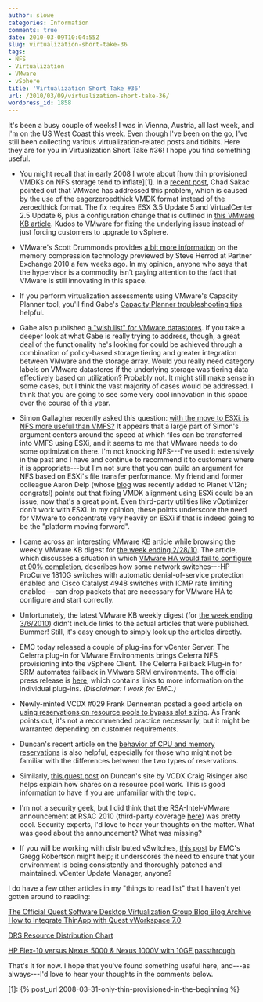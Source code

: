 ```yaml
---
author: slowe
categories: Information
comments: true
date: 2010-03-09T10:04:55Z
slug: virtualization-short-take-36
tags:
- NFS
- Virtualization
- VMware
- vSphere
title: 'Virtualization Short Take #36'
url: /2010/03/09/virtualization-short-take-36/
wordpress_id: 1858
---
```


It's been a busy couple of weeks! I was in Vienna, Austria, all last week, and I'm on the US West Coast this week. Even though I've been on the go, I've still been collecting various virtualization-related posts and tidbits. Here they are for you in Virtualization Short Take #36! I hope you find something useful.

* You might recall that in early 2008 I wrote about [how thin provisioned VMDKs on NFS storage tend to inflate][1]. In a [recent post](http://virtualgeek.typepad.com/virtual_geek/2010/02/fixing-eagerzeroedthick-use---in-vi35-vsphere-and-using-zero-reclaim.html), Chad Sakac pointed out that VMware has addressed this problem, which is caused by the use of the eagerzeroedthick VMDK format instead of the zeroedthick format. The fix requires ESX 3.5 Update 5 and VirtualCenter 2.5 Update 6, plus a configuration change that is outlined in [this VMware KB article](http://kb.vmware.com/selfservice/microsites/search.do?language=en_US&cmd=displayKC&externalId=1017666). Kudos to VMware for fixing the underlying issue instead of just forcing customers to upgrade to vSphere.

* VMware's Scott Drummonds provides [a bit more information](http://vpivot.com/2010/03/01/memory-compression/) on the memory compression technology previewed by Steve Herrod at Partner Exchange 2010 a few weeks ago. In my opinion, anyone who says that the hypervisor is a commodity isn't paying attention to the fact that VMware is still innovating in this space.

* If you perform virtualization assessments using VMware's Capacity Planner tool, you'll find Gabe's [Capacity Planner troubleshooting tips](http://www.gabesvirtualworld.com/?p=1032) helpful.

* Gabe also published [a "wish list" for VMware datastores](http://www.gabesvirtualworld.com/?p=1086). If you take a deeper look at what Gabe is really trying to address, though, a great deal of the functionality he's looking for could be achieved through a combination of policy-based storage tiering and greater integration between VMware and the storage array. Would you really need category labels on VMware datastores if the underlying storage was tiering data effectively based on utilization? Probably not. It might still make sense in some cases, but I think the vast majority of cases would be addressed. I think that you are going to see some very cool innovation in this space over the course of this year.

* Simon Gallagher recently asked this question: [with the move to ESXi, is NFS more useful than VMFS?](http://vinf.net/2010/03/02/with-the-move-to-esxi-is-nfs-becoming-more-useful-than-vmfs/) It appears that a large part of Simon's argument centers around the speed at which files can be transferred into VMFS using ESXi, and it seems to me that VMware needs to do some optimization there. I'm not knocking NFS---I've used it extensively in the past and I have and continue to recommend it to customers where it is appropriate---but I'm not sure that you can build an argument for NFS based on ESXi's file transfer performance. My friend and former colleague Aaron Delp (whose [blog](http://blog.aarondelp.com/) was recently added to Planet V12n; congrats!) points out that fixing VMDK alignment using ESXi could be an issue; now that's a great point. Even third-party utilities like vOptimizer don't work with ESXi. In my opinion, these points underscore the need for VMware to concentrate very heavily on ESXi if that is indeed going to be the "platform moving forward".

* I came across an interesting VMware KB article while browsing the weekly VMware KB digest for [the week ending 2/28/10](http://blogs.vmware.com/kbdigest/2010/02/new-articles-published-for-week-ending-02282010.html?utm_source=feedburner&utm_medium=twitter&utm_campaign=Feed%3A+VmwareKnowledgebaseWeeklyDigest+(VMware+Knowledge+Base+Digest)). The article, which discusses a situation in which [VMware HA would fail to configure at 90% completion](http://kb.vmware.com/selfservice/microsites/search.do?language=en_US&cmd=displayKC&externalId=1018217), describes how some network switches---HP ProCurve 1810G switches with automatic denial-of-service protection enabled and Cisco Catalyst 4948 switches with ICMP rate limiting enabled---can drop packets that are necessary for VMware HA to configure and start correctly.

* Unfortunately, the latest VMware KB weekly digest (for [the week ending 3/6/2010](http://blogs.vmware.com/kbdigest/2010/03/new-articles-published-for-week-ending-362010.html?utm_source=feedburner&utm_medium=twitter&utm_campaign=Feed%3A+VmwareKnowledgebaseWeeklyDigest+(VMware+Knowledge+Base+Digest))) didn't include links to the actual articles that were published. Bummer! Still, it's easy enough to simply look up the articles directly.

* EMC today released a couple of plug-ins for vCenter Server. The Celerra plug-in for VMware Environments brings Celerra NFS provisioning into the vSphere Client. The Celerra Failback Plug-in for SRM automates failback in VMware SRM environments. The official press release is [here](http://www.emc.com/about/news/press/2010/20100309-01.htm), which contains links to more information on the individual plug-ins. _(Disclaimer: I work for EMC.)_

* Newly-minted VCDX #029 Frank Denneman posted a good article on [using reservations on resource pools to bypass slot sizing](http://frankdenneman.nl/2010/02/resource-pools-and-avoiding-ha-slot-sizing/). As Frank points out, it's not a recommended practice necessarily, but it might be warranted depending on customer requirements.

* Duncan's recent article on the [behavior of CPU and memory reservations](http://www.yellow-bricks.com/2010/03/03/cpumem-reservation-behaviour/) is also helpful, especially for those who might not be familiar with the differences between the two types of reservations.

* Similarly, [this guest post](http://www.yellow-bricks.com/2010/02/22/the-resource-pool-priority-pie-paradox/) on Duncan's site by VCDX Craig Risinger also helps explain how shares on a resource pool work. This is good information to have if you are unfamiliar with the topic.

* I'm not a security geek, but I did think that the RSA-Intel-VMware announcement at RSAC 2010 (third-party coverage [here](http://www.darkreading.com/securityservices/security/encryption/showArticle.jhtml?articleID=223101210&cid=RSSfeed_DR_News)) was pretty cool. Security experts, I'd love to hear your thoughts on the matter. What was good about the announcement? What was missing?

* If you will be working with distributed vSwitches, [this post](http://thesaffageek.wordpress.com/2010/03/08/vms-cant-ping-while-on-distributed-virtual-switches-vlans/) by EMC's Gregg Robertson might help; it underscores the need to ensure that your environment is being consistently and thoroughly patched and maintained. vCenter Update Manager, anyone?

I do have a few other articles in my "things to read list" that I haven't yet gotten around to reading:

[The Official Quest Software Desktop Virtualization Group Blog  Blog Archive  How to Integrate ThinApp with Quest vWorkspace 7.0](http://blogs.inside.quest.com/provision/2010/03/02/how-to-integrate-thinapp-with-quest-vworkspace-70/)  

[DRS Resource Distribution Chart](http://frankdenneman.nl/2010/03/drs-resource-distribution-chart/)  

[HP Flex-10 versus Nexus 5000 & Nexus 1000V with 10GE passthrough](http://www.internetworkexpert.org/2010/02/09/hp-flex-10-versus-nexus-5000-nexus-1000v-with-10ge-passthrough/)

That's it for now. I hope that you've found something useful here, and---as always---I'd love to hear your thoughts in the comments below.

[1]: {% post_url 2008-03-31-only-thin-provisioned-in-the-beginning %}
